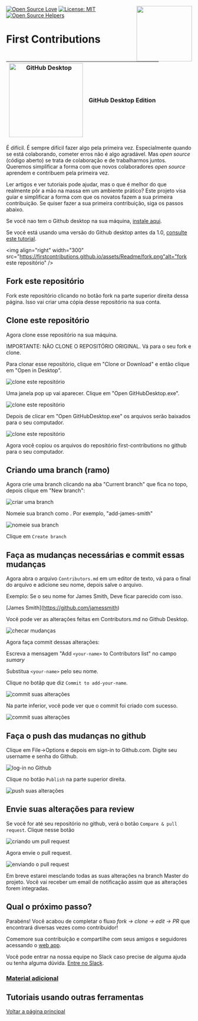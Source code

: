 [![Open Source Love](https://badges.frapsoft.com/os/v1/open-source.svg?v=103)](https://github.com/ellerbrock/open-source-badges/)
[<img align="right" width="150" src="https://firstcontributions.github.io/assets/Readme/join-slack-team.png">](https://join.slack.com/t/firstcontributors/shared_invite/enQtNjkxNzQwNzA2MTMwLTVhMWJjNjg2ODRlNWZhNjIzYjgwNDIyZWYwZjhjYTQ4OTBjMWM0MmFhZDUxNzBiYzczMGNiYzcxNjkzZDZlMDM)
[![License: MIT](https://img.shields.io/badge/License-MIT-green.svg)](https://opensource.org/licenses/MIT)
[![Open Source Helpers](https://www.codetriage.com/roshanjossey/first-contributions/badges/users.svg)](https://www.codetriage.com/roshanjossey/first-contributions)


# First Contributions

|<img alt="GitHub Desktop" src="https://desktop.github.com/images/desktop-icon.svg" width="200">|GitHub Desktop Edition|
|---|---|

É difícil. É sempre difícil fazer algo pela primeira vez. Especialmente quando se está colaborando, cometer erros não é algo agradável. Mas *open source* (código aberto) se trata de colaboração e de trabalharmos juntos. Queremos simplificar a forma com que novos colaboradores *open source* aprendem e contribuem pela primeira vez.

Ler artigos e ver tutoriais pode ajudar, mas o que é melhor do que realmente pôr a mão na massa em um ambiente prático? Este projeto visa guiar e simplificar a forma com que os novatos fazem a sua primeira contribuição. Se quiser fazer a sua primeira contribuição, siga os passos abaixo.

Se você nao tem o Github desktop na sua máquina, [instale aqui](https://desktop.github.com/).

Se você está usando uma versão do Github desktop antes da 1.0, [consulte este tutorial](github-desktop-old-version-tutorial.md).

<img align="right" width="300" src="https://firstcontributions.github.io/assets/Readme/fork.png"alt="fork este repositório" />

## Fork este repositório

Fork este repositório clicando no botão fork na parte superior direita dessa página.
Isso vai criar uma cópia desse repositório na sua conta.

## Clone este repositório

Agora clone esse repositório na sua máquina.

IMPORTANTE: NÃO CLONE O REPOSITÓRIO ORIGINAL. Vá para o seu fork e clone.

Para clonar esse repositório, clique em "Clone or Download" e então clique em "Open in Desktop".

<img style="left;" src="https://firstcontributions.github.io/assets/Readme/dt1-clonetodesktop.png" alt="clone este repositório" />

Uma janela pop up vai aparecer. Clique em "Open GitHubDesktop.exe".

<img style="left;" src="https://firstcontributions.github.io/assets/Readme/dt1-open-githubdesktop.png" alt="clone este repositório" />

Depois de clicar em "Open GitHubDesktop.exe" os arquivos serão baixados para o seu computador.

<img style="left;" src="https://firstcontributions.github.io/assets/Readme/dt1-downloaded.png" alt="clone este repositório" />

Agora você copiou os arquivos do repositório first-contributions no github para o seu computador.

## Criando uma branch (ramo)

Agora crie uma branch clicando na aba "Current branch" que fica no topo, depois clique em "New branch":

<img style="left;" src="https://firstcontributions.github.io/assets/Readme/dt1-create-branch.png" alt="criar uma branch" />

Nomeie sua branch como <add-your-name>. Por exemplo, "add-james-smith"

<img style="left;" src="https://firstcontributions.github.io/assets/Readme/dt1-create-branch-name.png" alt="nomeie sua branch" />

Clique em `Create branch`

## Faça as mudanças necessárias e commit essas mudanças

Agora abra o arquivo `Contributors.md` em um editor de texto, vá para o final do arquivo e adicione seu nome, depois salve o arquivo.

Exemplo: Se o seu nome for James Smith, Deve ficar parecido com isso.

\[James Smith](https://github.com/jamessmith)

Você pode ver as alterações feitas em Contributors.md no Github Desktop.

<img style="left;" src="https://firstcontributions.github.io/assets/Readme/dt1-status.png" alt="checar mudanças" />

Agora faça commit dessas alterações:

Escreva a mensagem "Add `<your-name>` to Contributors list" no campo *sumary*

Substitua `<your-name>` pelo seu nome.

Clique no botãp que diz `Commit to add-your-name`.

<img style="left;" src="https://firstcontributions.github.io/assets/Readme/dt1-commit1.png" alt="commit suas alterações" />

Na parte inferior, você pode ver que o commit foi criado com sucesso.

<img style="left;" src="https://firstcontributions.github.io/assets/Readme/dt1-commit2.png" alt="commit suas alterações" />

## Faça o push das mudanças no github

Clique em File->Options e depois em sign-in to Github.com. Digite seu username e senha do Github.

<img style="left;" src="https://firstcontributions.github.io/assets/Readme/dt1-sign-in.png" alt="log-in no Github" />

Clique no botão `Publish` na parte superior direita.

<img style="left;" src="https://firstcontributions.github.io/assets/Readme/dt1-publish1.png" alt="push suas alterações" />

## Envie suas alterações para review

Se você for até seu repositório no github, verá o botão `Compare & pull request`. Clique nesse botão

<img style="left;" src="https://firstcontributions.github.io/assets/Readme/compare-and-pull.png" alt="criando um pull request" />

Agora envie o pull request.

<img style="left;" src="https://firstcontributions.github.io/assets/Readme/submit-pull-request.png" alt="enviando o pull request" />

Em breve estarei mesclando todas as suas alterações na branch Master do projeto. Você vai receber um email de notificação assim que as alterações forem integradas.

## Qual o próximo passo?

Parabéns! Você acabou de completar o fluxo _fork -> clone -> edit -> PR_ que encontrará diversas vezes como contribuidor!

Comemore sua contribuição e compartilhe com seus amigos e seguidores acessando o [web app](https://firstcontributions.github.io#social-share).

Você pode entrar na nossa equipe no Slack caso precise de alguma ajuda ou tenha alguma dúvida. [Entre no Slack](https://join.slack.com/t/firstcontributors/shared_invite/enQtMzE1MTYwNzI3ODQ0LTZiMDA2OGI2NTYyNjM1MTFiNTc4YTRhZTg4OWZjMzA0ZWZmY2UxYzVkMzI1ZmVmOWI4ODdkZWQwNTM2NDVmNjY).


### [Material adicional](../additional-material/git_workflow_senarios/additional-material.md)

## Tutoriais usando outras ferramentas
[Voltar a página principal](https://github.com/firstcontributions/first-contributions#tutorials-using-other-tools)
